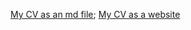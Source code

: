 [My CV as an md file](https://zilola08.github.io/rsschool-cv/cv); 
[My CV as a website](https://zilola08.github.io/rsschool-cv/)
